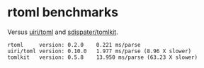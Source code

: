 # rtoml benchmarks

Versus [uiri/toml](https://github.com/uiri/toml) and [sdispater/tomlkit](https://github.com/sdispater/tomlkit).

```
rtoml     version: 0.2.0    0.221 ms/parse
uiri/toml version: 0.10.0   1.977 ms/parse (8.96 X slower)
tomlkit   version: 0.5.8    13.950 ms/parse (63.23 X slower)
```
